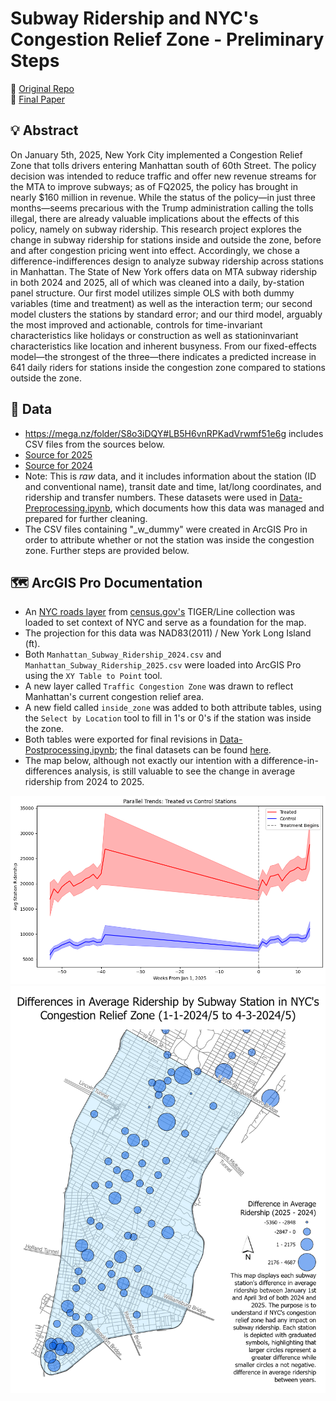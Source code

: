 # Subway Ridership and NYC's Congestion Relief Zone - Preliminary Steps 
📁 [Original Repo](https://github.com/vaughnmitchell13/econ308-proj)\
📝 [Final Paper](https://github.com/vaughnmitchell13/vaughnmitchell13.github.io/blob/main/DID-ECON308/ECON308-Final%20Paper%20(2).pdf)

## 💡 **Abstract**
On January 5th, 2025, New York City implemented a Congestion Relief Zone that tolls drivers
entering Manhattan south of 60th Street. The policy decision was intended to reduce traffic and
offer new revenue streams for the MTA to improve subways; as of FQ2025, the policy has
brought in nearly $160 million in revenue. While the status of the policy—in just three
months—seems precarious with the Trump administration calling the tolls illegal, there are
already valuable implications about the effects of this policy, namely on subway ridership. This
research project explores the change in subway ridership for stations inside and outside the zone,
before and after congestion pricing went into effect. Accordingly, we chose a difference-indifferences design to analyze subway ridership across stations in Manhattan. The State of New
York offers data on MTA subway ridership in both 2024 and 2025, all of which was cleaned into
a daily, by-station panel structure. Our first model utilizes simple OLS with both dummy
variables (time and treatment) as well as the interaction term; our second model clusters the
stations by standard error; and our third model, arguably the most improved and actionable,
controls for time-invariant characteristics like holidays or construction as well as stationinvariant characteristics like location and inherent busyness. From our fixed-effects model—the
strongest of the three—there indicates a predicted increase in 641 daily riders for stations inside
the congestion zone compared to stations outside the zone.

## 👾 **Data**
  - https://mega.nz/folder/S8o3iDQY#LB5H6vnRPKadVrwmf51e6g includes CSV files from the sources below.
  - [Source for 2025](https://catalog.data.gov/dataset/mta-subway-hourly-ridership-beginning-2025)
  - [Source for 2024](https://data.ny.gov/Transportation/MTA-Subway-Hourly-Ridership-2020-2024/wujg-7c2s/about_data)
  - Note: This is *raw* data, and it includes information about the station (ID and conventional name), transit date and time, lat/long coordinates, and ridership and transfer numbers. These datasets were used in [Data-Preprocessing.ipynb](./Data-Preprocessing.ipynb), which documents how this data was managed and prepared for further cleaning.
  - The CSV files containing "_w_dummy" were created in ArcGIS Pro in order to attribute whether or not the station was inside the congestion zone. Further steps are provided below.
 
## 🗺️ **ArcGIS Pro Documentation**
  - An [NYC roads layer](./data/tl_2023_36061_roads.shp) from [census.gov's](https://catalog.data.gov/dataset/tiger-line-shapefile-2023-state-new-york-primary-and-secondary-roads) TIGER/Line collection was loaded to set context of NYC and serve as a foundation for the map.
  - The projection for this data was NAD83(2011) / New York Long Island (ft).
  - Both `Manhattan_Subway_Ridership_2024.csv` and `Manhattan_Subway_Ridership_2025.csv` were loaded into ArcGIS Pro using the `XY Table to Point` tool.
  - A new layer called `Traffic Congestion Zone` was drawn to reflect Manhattan's current congestion relief area.
  - A new field called `inside_zone` was added to both attribute tables, using the `Select by Location` tool to fill in 1's or 0's if the station was inside the zone.
  - Both tables were exported for final revisions in [Data-Postprocessing.ipynb](./Data-Postprocessing.ipynb); the final datasets can be found [here](./data/).
  - The map below, although not exactly our intention with a difference-in-differences analysis, is still valuable to see the change in average ridership from 2024 to 2025.

![Figure 1](https://raw.githubusercontent.com/vaughnmitchell13/vaughnmitchell13.github.io/main/DID-ECON308/parallel_trends.png)
![Figure 2](https://raw.githubusercontent.com/vaughnmitchell13/vaughnmitchell13.github.io/main/DID-ECON308/Layout.png)

